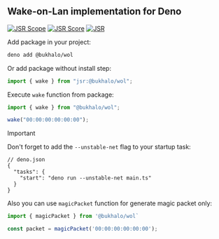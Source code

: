 ## Wake-on-Lan implementation for Deno

[![JSR Scope](https://jsr.io/badges/@bukhalo)](https://jsr.io/@bukhalo)
[![JSR Score](https://jsr.io/badges/@bukhalo/wol/score)](https://jsr.io/@bukhalo/wol)
[![JSR](https://jsr.io/badges/@bukhalo/wol)](https://jsr.io/@bukhalo/wol)

Add package in your project:

```bash
deno add @bukhalo/wol
```

Or add package without install step:

```typescript
import { wake } from "jsr:@bukhalo/wol";
```

Execute `wake` function from package:

```typescript
import { wake } from "@bukhalo/wol";

wake("00:00:00:00:00:00");
```

<!-- deno-fmt-ignore -->
> [!IMPORTANT]
> Don't forget to add the `--unstable-net` flag to your startup task:
>
> ```jsonc
> // deno.json
> {
>   "tasks": {
>     "start": "deno run --unstable-net main.ts"
>   }
> }
> ```

Also you can use `magicPacket` function for generate magic packet only:

```typescript
import { magicPacket } from '@bukhalo/wol`

const packet = magicPacket('00:00:00:00:00:00');
```
